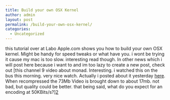 ```yaml
---
title: Build your own OSX Kernel
author: admin
layout: post
permalink: /build-your-own-osx-kernel/
categories:
  - Uncategorized
---
```

this tutorial over at Labo Apple.com<a /> shows you how to build your own OSX kernel. Might be handy for speed tweaks or what have you. i wont be trying it cause my mac is too slow. interesting read though. In other news which i will post here because i want to and im too lazy to create a new post, check out [this channel 9 video</a> about monad. Interesting. i watched this on the bus this morning. very nice watch. Actually i posted about it yesterday [here][1]. When recompressed the 73Mb Video is brought down to about 17mb. not bad, but quality could be better. that being said, what do you expect for an encoding at 50KBits/s?][2]</a>

 [1]: http://blog.lotas-smartman.net/archives/2004/10/17/2453/windows-media-player-10-on-ppc-and-pc/
 [2]: http://channel9.msdn.com/ShowPost.aspx?PostID=25506